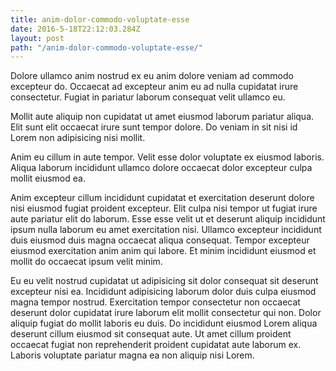```yaml
---
title: anim-dolor-commodo-voluptate-esse
date: 2016-5-18T22:12:03.284Z
layout: post
path: "/anim-dolor-commodo-voluptate-esse/"
---
```


Dolore ullamco anim nostrud ex eu anim dolore veniam ad commodo excepteur do. Occaecat ad excepteur anim eu ad nulla cupidatat irure consectetur. Fugiat in pariatur laborum consequat velit ullamco eu.

Mollit aute aliquip non cupidatat ut amet eiusmod laborum pariatur aliqua. Elit sunt elit occaecat irure sunt tempor dolore. Do veniam in sit nisi id Lorem non adipisicing nisi mollit.

Anim eu cillum in aute tempor. Velit esse dolor voluptate ex eiusmod laboris. Aliqua laborum incididunt ullamco dolore occaecat dolor excepteur culpa mollit eiusmod ea.

Anim excepteur cillum incididunt cupidatat et exercitation deserunt dolore nisi eiusmod fugiat proident excepteur. Elit culpa nisi tempor ut fugiat irure aute pariatur elit do laborum. Esse esse velit ut et deserunt aliquip incididunt ipsum nulla laborum eu amet exercitation nisi. Ullamco excepteur incididunt duis eiusmod duis magna occaecat aliqua consequat. Tempor excepteur eiusmod exercitation anim anim qui labore. Et minim incididunt eiusmod et mollit do occaecat ipsum velit minim.

Eu eu velit nostrud cupidatat ut adipisicing sit dolor consequat sit deserunt excepteur nisi ea. Incididunt adipisicing laborum dolor duis culpa eiusmod magna tempor nostrud. Exercitation tempor consectetur non occaecat deserunt dolor cupidatat irure laborum elit mollit consectetur qui non. Dolor aliquip fugiat do mollit laboris eu duis. Do incididunt eiusmod Lorem aliqua deserunt cillum eiusmod sit consequat aute. Ut amet cillum proident occaecat fugiat non reprehenderit proident cupidatat aute laborum ex. Laboris voluptate pariatur magna ea non aliquip nisi Lorem.